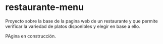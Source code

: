 # restaurante-menu

Proyecto sobre la base de la pagina web de un restaurante y que permite verificar la variedad de platos disponibles y elegir en base a ello. 

PAgina en construcción.
